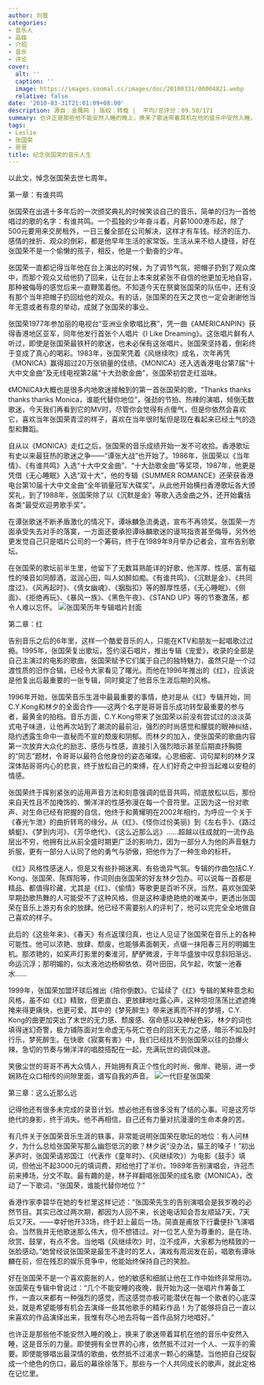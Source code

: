 ```yaml
---
author: 刘萤
categories:
- 音乐人
- 品碟
- 介绍
- 音乐
- 评论
cover:
  alt: ''
  caption: ''
  image: https://images.soomal.cc/images/doc/20100331/00004821.webp
  relative: false
date: '2010-03-31T21:01:09+08:00'
description: 源自：金鹰网 | 版权：转载 |  平均/总评分：09.50/171
summary: 也许正是那些他不能安然入睡的晚上，换来了歌迷带着耳机在他的音乐中安然入睡，这是音乐的力量。即使拥有全世界的心疼，依然抵不过对一个人、一双手的需要。即使能够唱出最深情的歌曲，依然抵不过渴求一颗心的痛楚。当他把自己绽裂成一个绝色的伤口，最后的幕徐徐落下。那些与一个人共同成长的歌声，就此定格在记忆里……
tags:
- Leslie
- 张国荣
- 哥哥
title: 纪念张国荣的音乐人生
---
```


以此文，悼念张国荣去世七周年。



第一章：有谁共鸣



张国荣在出道十多年后的一次颁奖典礼的时候笑谈自己的音乐，简单的归为一首他唱过的歌的名字：有谁共鸣。一个孤独的少年奋斗着，月薪1000港币起，除了500元要用来交房租外，一日三餐全部在公司解决，这样才有车钱。经济的压力、感情的挫折、观众的倒彩，都是他早年生活的家常饭。生活从来不给人捷径，好在张国荣不是一个偷懒的孩子，相反，他是一个勤奋的少年。

张国荣一直都记得当年他在台上演出的时候，为了调节气氛，把帽子扔到了观众席中，而那个观众又给他扔了回来，让在台上本来就紧张不自信的他更加无地自容，那种被侮辱的感觉后来一直鞭策着他。不知道今天在祭奠张国荣的队伍中，还有没有那个当年把帽子扔回给他的观众。有的话，张国荣的在天之灵也一定会谢谢他当年无意或者有意的举动，成就了张国荣的事业。

张国荣1977年参加丽的电视台“亚洲业余歌唱比赛”，凭一曲《AMERICANPIN》获得香港地区亚军，同年他发行首张个人唱片《I Like Dreaming》。这张唱片鲜有人听过，即使是张国荣最铁杆的歌迷，也未必保有这张唱片。张国荣坚持着，倒彩终于变成了真心的喝彩。1983年，张国荣凭着《风继续吹》成名，次年再凭《MONICA》赢得超过20万张销量的佳绩。《MONICA》还入选香港电台第7届“十大中文金曲”及无线电视第2届“十大劲歌金曲”，张国荣初尝走红滋味。

《MONICA》大概也是很多内地歌迷接触到的第一首张国荣的歌，“Thanks thanks thanks thanks Monica，谁能代替你地位”，强劲的节拍、热辣的演唱，倾倒无数歌迷，今天我们再看到它的MV时，尽管你会觉得有点傻气，但是你依然会喜欢它，喜欢当年张国荣青涩的样子，喜欢在当年很时髦但是现在看起来已经土气的造型和舞蹈。

自从以《MONICA》走红之后，张国荣的音乐成绩开始一发不可收拾。香港歌坛有史以来最狂热的歌迷之争――“谭张大战”也开始了。1986年，张国荣以《当年情》、《有谁共鸣》入选“十大中文金曲”、“十大劲歌金曲”等奖项，1987年，他更是凭借《无心睡眠》入选“双十大”，他的专辑《SUMMER ROMANCE》还荣获香港电台第10届十大中文金曲“全年销量冠军大碟奖”。从此他开始横扫香港歌坛各大颁奖礼，到了1988年，张国荣除了以《沉默是金》等歌入选金曲之外，还开始囊括各类“最受欢迎男歌手奖”。

在谭张歌迷不断矛盾激化的情况下，谭咏麟急流勇退，宣布不再领奖。张国荣一方面承受失去对手的落寞，一方面还要承担谭咏麟歌迷的谩骂指责甚至侮辱，另外他更发觉自己只是唱片公司的一个筹码，终于在1989年9月举办记者会，宣布告别歌坛。

在张国荣的歌坛前半生里，他留下了无数耳熟能详的好歌，他浑厚、性感、富有磁性的嗓音如同醇酒，滋润心田，叫人如醉如痴。《有谁共鸣》、《沉默是金》、《共同度过》、《风再起时》、《倩女幽魂》、《胭脂扣》等的醇厚性感，《无心睡眠》、《侧面》、《拒绝再玩》、《暴风一族》、《黑色午夜》、《STAND UP》等的节奏激荡，都令人难以忘怀。
![张国荣历年专辑唱片封面](https://images.soomal.cc/images/doc/20100331/00004820.webp)





第二章：红

告别音乐之后的6年里，这样一个酷爱音乐的人，只能在KTV和朋友一起唱歌过过瘾。1995年，张国荣复出歌坛，签约滚石唱片，推出专辑《宠爱》，收录的全部是自己主演过的电影的歌曲，张国荣赋予它们属于自己的独特魅力，虽然只是一个过渡性质的旧作合辑，已经令大家看见了曙光。而他在1996年推出的《红》，应该说是他复出后最重要的一张专辑，同时奠定了他音乐生涯后期的风格。

1996年开始，张国荣音乐生涯中最最重要的事情，绝对是从《红》专辑开始，同C.Y.Kong和林夕的全面合作――这两个名字是哥哥音乐成功转型最重要的参与者，最黄金的拍档。音乐方面，C.Y.Kong带来了张国荣以前没有尝试过的淡淡英式电子味道，让他再次站到了潮流的最前沿，强烈的时尚感觉和朦胧的眼神纠结，隐约透露生命中一直秘而不宣的颓废和阴郁。而林夕的加入，使张国荣的歌曲内容第一次放弃大众化的励志、感伤与性感，直接引入强烈暗示甚至后期直抒胸臆的“同志”题材，令哥哥以最符合他身份的姿态璀璨。心思细密、词句犀利的林夕深深体贴哥哥内心的悲哀，终于放松自己的束缚，在人们好奇之中担当起难以安稳的情感。

张国荣终于挥别紧张的运用声音方法和刻意强调的低音共鸣，彻底放松以后，那份来自天性且不加掩饰的、懒洋洋的性感弥漫在每一个音符里。正因为这一份对歌声、对生命已经有把握的自信，他终于和黄耀明在2002年相约，为呼应一个关于《春光乍泄》的曲折转弯的缘分。从《红》、《怪你过份美丽》到《左右手》、《路过蜻蜓》、《梦到内河》、《芳华绝代》、《这么近那么远》……超越以往成就的一流作品层出不穷，他拥有比从前全盛时期更广泛的影响力，因为一部分人为他的声音魅力折服，更有一部分人认同了他的勇气与骄傲，把他作为了一种生命的标杆。　

《红》风格性感迷人，但是又有些扑朔迷离、有些诡异气氛。专辑的作曲包括C.Y. Kong、张国荣、陈辉阳等，作词则由张国荣的好友林夕包办。可以说每一首都是精品、都值得珍藏，尤其是《红》、《偷情》等歌更是百听不厌。当然，喜欢张国荣早期劲歌热舞的人可能受不了这种风格，但是这种凄绝艳绝的唯美中，更透出张国荣在音乐上游刃有余的放肆。他已经不需要别人的评判了，他可以完完全全地做自己喜欢的样子。

此后的《这些年来》、《春天》有点返璞归真，也让人见证了张国荣在音乐上的各种可能性。他可以浓艳、放肆、颓废，也能够素面朝天，点缀一抹阳春三月的明媚生机。那浓艳的，如桨声灯影里的秦淮河，酽酽微波，于年华盛放中叹息斜阳渐远、命运沉浮；那明媚的，似太液池边杨柳依依、荷叶田田，风乍起，吹皱一池春水……

1999年，张国荣加盟环球后推出《陪你倒数》。它延续了《红》专辑的某种意念和风格，虽不如《红》精致，但更直白、更放肆地吐露心声，这种坦坦荡荡比遮遮掩掩来得更痛快，也更可爱。其中的《梦死醉生》带来迷离而不祥的梦境，C.Y. Kong的曲更加突出了末世的无力感、颓废感、宿命感以及神秘色彩，林夕的词也填得迷幻奇警，极力铺陈面对生命虚无与死亡苍白的回天无力之感，暗示不如及时行乐，梦死醉生。在快歌《寂寞有害》中，我们已经找不到张国荣以往的劲爆火辣，急切的节奏与懒洋洋的唱腔搭配在一起，充满玩世的调侃味道。

笑傲尘世的哥哥不再大众情人，开始拥有真正个性化的时尚、傲岸、艳丽，进一步娴熟在众口相传的间隙里面，谱写自我的声音。
![一代巨星张国荣](https://images.soomal.cc/images/doc/20100331/00004821.webp)





第三章：这么近那么远

记得他还有很多未完成的录音计划。想必他还有很多没有了结的心事。可是这芳华绝代的身影，终于消失。他不再相信，自己还有力量对抗漫漫的生命本身的苦。

有几件关于张国荣音乐生涯的轶事，非常能说明张国荣在歌坛的地位：有人问林夕，为什么总给张国荣写那么幽怨低沉的歌？林夕说“没办法，猫王的嗓子！”初出茅庐时，张国荣请郑国江（代表作《童年时》、《风继续吹》）为电影《鼓手》填词，但他出不起3000元的填词费，郑给他打了半价。1989年告别演唱会，许冠杰前来捧场，分文不取。最有趣的是，林子祥翻唱张国荣的成名歌《MONICA》，改动了一下歌词，“张国荣，谁能代替你地位？”

香港作家李碧华在她的专栏里这样记述：“张国荣先生的告别演唱会是我岁晚的必然节目。其实已改过两次期，都因为人回不来，长途电话知会吾友顺延7天，7天后又7天。――幸好他开33场，终于赶上最后一场。简直是甫放下行囊便扑飞演唱会。当然我并无他歌迷那么伟大，但不想错过。对一位艺人至为尊重的，是在场、欣赏、鼓掌，有点不舍。当他唱《风继续吹》时，泣不成声，大家都为他精致的一张脸感动。”她曾经说张国荣是最生不逢时的艺人，演戏有周润发在前，唱歌有谭咏麟在前，但在残忍的娱乐竞争中，他能始终保持自己的笑脸。

好在张国荣不是一个喜欢膨胀的人，他的敏感和细腻让他在工作中始终非常用功。张国荣在专辑中曾说过：“几个不能安睡的夜晚，我开始为这一张唱片作筹备工作，一直以来都有一种强烈的感觉，而这感觉亦极可能潜伏在每一个歌者的心底深处，就是希望能够有机会去演绎一些其他歌手的精彩作品！为了能够将自己一直以来喜欢的作品演绎出来，我惟有尽心地去将每一首作品努力地唱好。”

也许正是那些他不能安然入睡的晚上，换来了歌迷带着耳机在他的音乐中安然入睡，这是音乐的力量。即使拥有全世界的心疼，依然抵不过对一个人、一双手的需要。即使能够唱出最深情的歌曲，依然抵不过渴求一颗心的痛楚。当他把自己绽裂成一个绝色的伤口，最后的幕徐徐落下。那些与一个人共同成长的歌声，就此定格在记忆里。